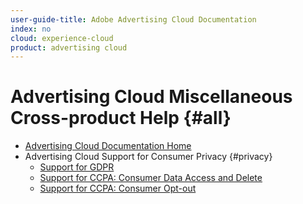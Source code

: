 ```yaml
---
user-guide-title: Adobe Advertising Cloud Documentation
index: no
cloud: experience-cloud
product: advertising cloud
---
```


# Advertising Cloud Miscellaneous Cross-product Help {#all}

+ [Advertising Cloud Documentation Home](/help/home.md)
+ Advertising Cloud Support for Consumer Privacy {#privacy}
  + [Support for GDPR](ad-cloud-gdpr.md)
  + [Support for CCPA: Consumer Data Access and Delete](ad-cloud-ccpa-access-delete.md)
  + [Support for CCPA: Consumer Opt-out](ad-cloud-ccpa-opt-out-of-sale.md)